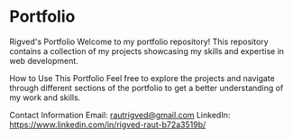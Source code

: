 # Portfolio

Rigved's Portfolio
Welcome to my portfolio repository! This repository contains a collection of my projects showcasing my skills and expertise in web development.



How to Use This Portfolio
Feel free to explore the projects and navigate through different sections of the portfolio to get a better understanding of my work and skills.

Contact Information
Email: rautrigved@gmail.com
LinkedIn: https://www.linkedin.com/in/rigved-raut-b72a3519b/
